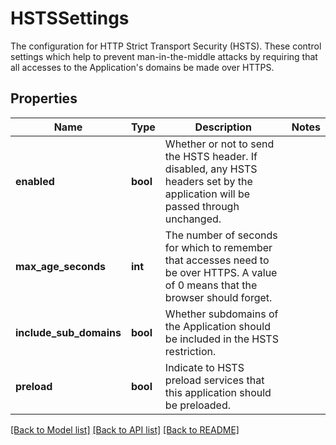 # HSTSSettings

The configuration for HTTP Strict Transport Security (HSTS). These control settings which help to prevent man-in-the-middle attacks by requiring that all accesses to the Application's domains be made over HTTPS. 
## Properties
Name | Type | Description | Notes
------------ | ------------- | ------------- | -------------
**enabled** | **bool** | Whether or not to send the HSTS header. If disabled, any HSTS headers set by the application will be passed through unchanged.  | 
**max_age_seconds** | **int** | The number of seconds for which to remember that accesses need to be over HTTPS. A value of 0 means that the browser should forget.  | 
**include_sub_domains** | **bool** | Whether subdomains of the Application should be included in the HSTS restriction.  | 
**preload** | **bool** | Indicate to HSTS preload services that this application should be preloaded.  | 

[[Back to Model list]](../README.md#documentation-for-models) [[Back to API list]](../README.md#documentation-for-api-endpoints) [[Back to README]](../README.md)



